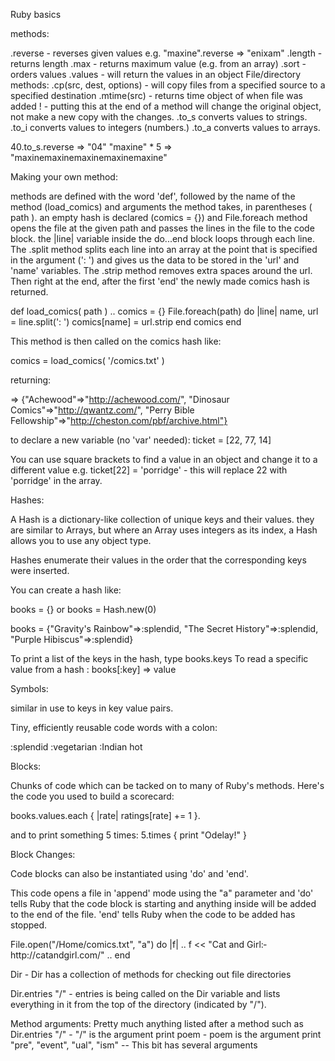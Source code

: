 Ruby basics

methods:

.reverse - reverses given values e.g. "maxine".reverse => "enixam"
.length - returns length
.max - returns maximum value (e.g. from an array)
.sort - orders values
.values - will return the values in an object
File/directory methods:
.cp(src, dest, options) - will copy files from a specified source to a specified destination
.mtime(src) - returns time object of when file was added
! - putting this at the end of a method will change the original object, not make a new copy with the changes.
.to_s converts values to strings.
.to_i converts values to integers (numbers.)
.to_a converts values to arrays.

40.to_s.reverse => "04"
"maxine" * 5 => "maxinemaxinemaxinemaxinemaxine"

Making your own method:

methods are defined with the word 'def', followed by the name of the method (load_comics) and arguments the method takes, in parentheses ( path ).
an empty hash is declared (comics = {}) and File.­foreach method opens the file at the given path and passes the lines in the file to the code block. the |line| variable inside the do...end block loops through each line. The .split method splits each line into an array at the point that is specified in the argument (': ') and gives us the data to be stored in the 'url' and 'name' variables. The .strip method removes extra spaces around the url. Then right at the end, after the first 'end' the newly made comics hash is returned.

def load_­comics( path )
..	comics = {}
  File.­foreach(pa­th) do |line­|
    name,­ url = line.­split(': ')
    comic­s[name] = url.s­trip
  end
  comic­s
end

This method is then called on the comics hash like:

comics = load_comics( '/comics.txt' )

returning:

=> {"Achewood"=>"http://achewood.com/", "Dinosaur Comics"=>"http://qwantz.com/", "Perry Bible Fellowship"=>"http://cheston.com/pbf/archive.html"}

to declare a new variable (no 'var' needed):
ticket = [22, 77, 14]

You can use square brackets to find a value in an object and change it to a different value e.g.
ticket[22] = 'porridge' - this will replace 22 with 'porridge' in the array.

Hashes:

A Hash is a dictionary-like collection of unique keys and their values.
they are similar to Arrays, but where an Array uses integers as its index, a Hash allows you to use any object type.

Hashes enumerate their values in the order that the corresponding keys were inserted.

You can create a hash like:

books = {} or
books = Hash.new(0)

books = {"Gravity's Rainbow"=>:splendid, "The Secret History"=>:splendid, "Purple Hibiscus"=>:splendid}

To print a list of the keys in the hash, type books.keys
To read a specific value from a hash :
books[:key] => value

Symbols:

similar in use to keys in key value pairs.

Tiny, efficiently reusable code words with a colon:

:splendid
:vegetarian
:Indian hot

Blocks:

Chunks of code which can be tacked on to many of Ruby's methods. Here's the code you used to build a scorecard:

books.values.each { |rate| ratings[rate] += 1 }.

and to print something 5 times:
5.times { prin­­t "Odel­­ay!" }

Block Changes:

Code blocks can also be instantiated using 'do' and 'end'.

This code opens a file in 'append' mode using the "a" parameter and 'do' tells Ruby that the code block is starting and anything inside will be added to the end of the file.
'end' tells Ruby when the code to be added has stopped.

File.open(­"/Home/com­ics.txt", "a") do |f|
..	f << "Cat and Girl:­ http:­//catandgi­rl.com/"
..	end

Dir - Dir has a collection of methods for checking out file directories

Dir.entries "/" - entries is being called on the Dir variable and lists everything in it from the top of the directory (indicated by "/").

Method arguments: Pretty much anything listed after a method such as
Dir.entries "/" - "/" is the argument
print poem - poem is the argument
print "pre", "event", "ual", "ism" -- This bit has several arguments
